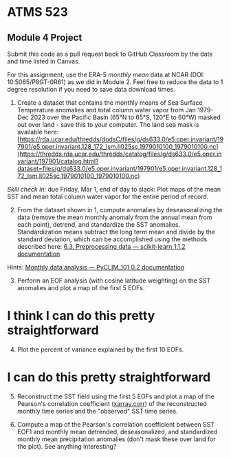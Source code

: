 # ATMS 523

## Module 4 Project

Submit this code as a pull request back to GitHub Classroom by the date and time listed in Canvas.

For this assignment, use the ERA-5 *monthly mean* data at NCAR (DOI: 10.5065/P8GT-0R61) as we did in Module 2.  Feel free to reduce the data to 1 degree resolution if you need to save data download times.


1) Create a dataset that contains the monthly means of Sea Surface Temperature anomalies and total column water vapor from Jan 1979-Dec 2023 over the Pacific Basin (65°N to 65°S, 120°E to 60°W) masked out over land - save this to your computer. The land sea mask is available here: [https://rda.ucar.edu/thredds/dodsC/files/g/ds633.0/e5.oper.invariant/197901/e5.oper.invariant.128_172_lsm.ll025sc.1979010100_1979010100.nc](https://thredds.rda.ucar.edu/thredds/catalog/files/g/ds633.0/e5.oper.invariant/197901/catalog.html?dataset=files/g/ds633.0/e5.oper.invariant/197901/e5.oper.invariant.128_172_lsm.ll025sc.1979010100_1979010100.nc)

*Skill check in:* due Friday, Mar 1, end of day to slack: Plot maps of the mean SST and mean total column water vapor for the entire period of record.

2)  From the dataset shown in 1, compute anomalies by deseasonalizing the data (remove the mean monthly anomaly from the annual mean from each point), detrend, and standardize the SST anomalies.  Standardization means subtract the long term mean and divide by the standard deviation, which can be accomplished using the methods described here: [6.3. Preprocessing data &mdash; scikit-learn 1.1.2 documentation](htxtps://scikit-learn.org/stable/modules/preprocessing.html)
   
   Hints: [Monthly data analysis &#8212; PyCLIM_101 0.2 documentation](https://climate.usu.edu/people/yoshi/pyclm101/monthly.html)

3) Perform an EOF analysis (with cosine latitude weighting) on the SST anomalies and plot a map of the first 5 EOFs.
# I think  I can do this pretty straightforward

4) Plot the percent of variance explained by the first 10 EOFs.
# I can do this pretty straightforward

5) Reconstruct the SST field using the first 5 EOFs and plot a map of the Pearson's correlation coefficient ([xarray.corr](https://docs.xarray.dev/en/stable/generated/xarray.corr.html)) of the reconstructed monthly time series and the "observed" SST time series.


6) Compute a map of the Pearson's correlation coefficient between SST EOF1 and monthly mean detrended, deseasonalized, and standardized monthly mean precipitation anomalies (don't mask these over land for the plot).  See anything interesting?
